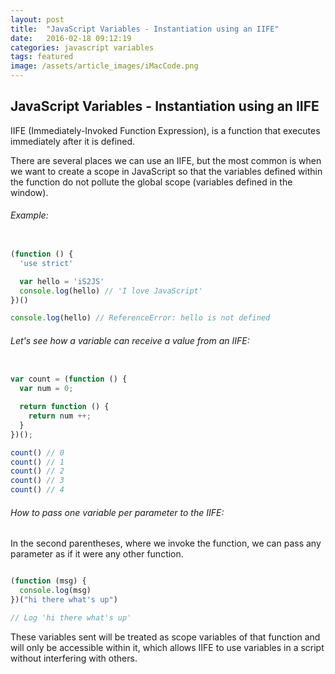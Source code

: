 ```yaml
---
layout: post
title:  "JavaScript Variables - Instantiation using an IIFE"
date:   2016-02-18 09:12:19
categories: javascript variables
tags: featured
image: /assets/article_images/iMacCode.png
---
```


JavaScript Variables - Instantiation using an IIFE 
----------------  

IIFE (Immediately-Invoked Function Expression), is a function that executes immediately after it is defined.

There are several places we can use an IIFE, but the most common is when we want to create a scope in JavaScript so that the variables defined within the function do not pollute the global scope (variables defined in the window).

###### Example:

```javascript

(function () {
  'use strict'

  var hello = 'iS2JS'
  console.log(hello) // 'I love JavaScript'
})()

console.log(hello) // ReferenceError: hello is not defined

```

###### Let's see how a variable can receive a value from an IIFE:

```javascript

var count = (function () {
  var num = 0;

  return function () {
    return num ++;
  }
})();

count() // 0
count() // 1
count() // 2
count() // 3
count() // 4

```

###### How to pass one variable per parameter to the IIFE:
In the second parentheses, where we invoke the function, we can pass any parameter as if it were any other function.

```javascript

(function (msg) {
  console.log(msg)
})("hi there what's up")

// Log 'hi there what's up'

```
These variables sent will be treated as scope variables of that function and will only be accessible within it, which allows IIFE to use variables in a script without interfering with others.
